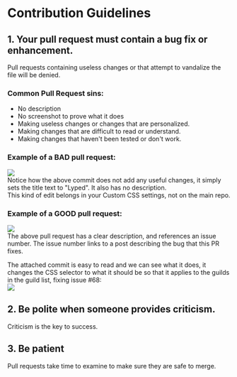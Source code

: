 # Contribution Guidelines
## 1. Your pull request must contain a bug fix or enhancement.

Pull requests containing useless changes or that attempt to vandalize the file will be denied.

### Common Pull Request sins:
* No description
* No screenshot to prove what it does
* Making useless changes or changes that are personalized.
* Making changes that are difficult to read or understand.
* Making changes that haven't been tested or don't work.

### Example of a BAD pull request:   
![](https://files.gamebanana.com/bitpit/screenshot_20201030_135004.png)  
Notice how the above commit does not add any useful changes, it simply sets the title text to "Lyped". It also has no description.  
This kind of edit belongs in your Custom CSS settings, not on the main repo.

### Example of a GOOD pull request:  
![](https://files.gamebanana.com/bitpit/screenshot_20201030_135639.png)  
The above pull request has a clear description, and references an issue number. The issue number links to a post describing the bug that this PR fixes.  

The attached commit is easy to read and we can see what it does, it changes the CSS selector to what it should be so that it applies to the guilds in the guild list, fixing issue #68:  
![](https://files.gamebanana.com/bitpit/screenshot_20201030_140000.png)  

## 2. Be polite when someone provides criticism.  
Criticism is the key to success.  
  
## 3. Be patient  
Pull requests take time to examine to make sure they are safe to merge.
